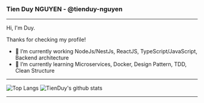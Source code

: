 ### Tien Duy NGUYEN - @tienduy-nguyen
---

Hi, I'm Duy.

Thanks for checking my profile!


- 🔭 I’m currently working NodeJs/NestJs, ReactJS, TypeScript/JavaScript, Backend architecture
- 🌱 I’m currently learning Microservices, Docker, Design Pattern, TDD, Clean Structure

---
![Top Langs](https://github-readme-stats.vercel.app/api/top-langs/?username=tienduy-nguyen&theme=gruvbox&count_private=true&langs_count=12&hide=html,css,scss,TSQL,VBA)
![TienDuy's github stats](https://github-readme-stats.vercel.app/api?username=tienduy-nguyen&show_icons=true&count_private=true&line_height=40&theme=gruvbox)

---
<!--
**tienduy-nguyen/tienduy-nguyen** is a ✨ _special_ ✨ repository because its `README.md` (this file) appears on your GitHub profile.
[![Top Langs](https://github-readme-stats.vercel.app/api/top-langs/?username=tienduy-nguyen&theme=dracula)](https://github.com/tienduy-nguyen/tienduy-nguyen)
![Top Langs](https://github-readme-stats.vercel.app/api/top-langs/?username=tienduy-nguyen&theme=blue-green&count_private=true)

![Top Langs](https://github-readme-stats.vercel.app/api/top-langs/?username=tienduy-nguyen&theme=blue-green&count_private=true&langs_count=12&hide=html,css,scss,TSQL,VBA)

Here are some ideas to get you started:

- 🔭 I’m currently working on ...
- 🌱 I’m currently learning ...
- 👯 I’m looking to collaborate on ...
- 🤔 I’m looking for help with ...
- 💬 Ask me about ...
- 📫 How to reach me: ...
- 😄 Pronouns: ...
- ⚡ Fun fact: ...
-->

